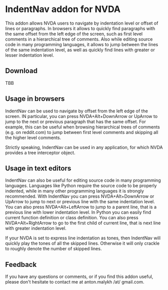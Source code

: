 # IndentNav addon for NVDA
This addon allows NVDA users to navigate by indentation level or offset of lines or paragraphs.
In browsers it allows to quickly find paragraphs with the same offset from the left edge of the screen, such as first level comments in a hierarchical tree of comments.
Also while editing source code in many programming languages, it allows to jump between the lines of the same indentation level, as well as quickly find lines with greater or lesser indentation level.
## Download
TBB
## Usage in browsers
IndentNav can be used to navigate by  offset from the left edge of the screen. 
IN particular, you can press NVDA+Alt+DownArrow or UpArrow to jump to the next or previous paragraph that has the same offset. 
For example, this can be useful when browsing hierarchical trees of comments (e.g. on reddit.com) to jump between  first level comments and skipping all the higher level comments.

Strictly speaking, IndentNav can be used in any application, for which NVDA provides a tree interceptor object.
## Usage in text editors
IndentNav can also be useful for editing source code in many programming languages. 
Languages like Python require the source code to be properly indented, while in many other programming languages it is strongly recommended.
With IndentNav you can press NVDA+Alt+DownArrow or UpArrow to jump to next or previous line with the same indentation level.
You can also press NVDA+Alt+LeftArrow to jump to a parent line, that is a previous line with lower indentation level.
In Python you can easily find current function definition or class definition.
You can also press NVDA+Alt+RightArrow to go to the first child of current line, that is next line with greater indentation level.

If your NVDA is set to express line indentation as tones, then IndentNav will quickly play the tones of all the skipped lines.
Otherwise it will only crackle to roughly denote the number of skipped lines.
## Feedback
If you have any questions or comments, or if you find this addon useful, please don't hesitate to contact me at anton.malykh /at/ gmail.com.
